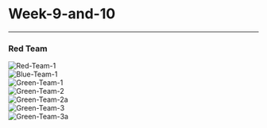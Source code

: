 # Week-9-and-10
<hr>
<b><h3>Red Team</h3></b>
<img src="https://i.ibb.co/4Tn4zdJ/Red-Team-1.png" alt="Red-Team-1" border="0"></a><br>
<img src="https://i.ibb.co/vqvn7X8/Blue-Team-1.png" alt="Blue-Team-1" border="0"></a><br>
<img src="https://i.ibb.co/gF32V4b/Green-Team-1.png" alt="Green-Team-1" border="0"></a><br>
<img src="https://i.ibb.co/WDMLpJx/Green-Team-2.png" alt="Green-Team-2" border="0"></a><br>
<img src="https://i.ibb.co/PTr4kV4/Green-Team-2a.png" alt="Green-Team-2a" border="0"></a><br>
<img src="https://i.ibb.co/42S7yPb/Green-Team-3.png" alt="Green-Team-3" border="0"></a><br>
<img src="https://i.ibb.co/FXQbZNC/Green-Team-3a.png" alt="Green-Team-3a" border="0"></a><br>

